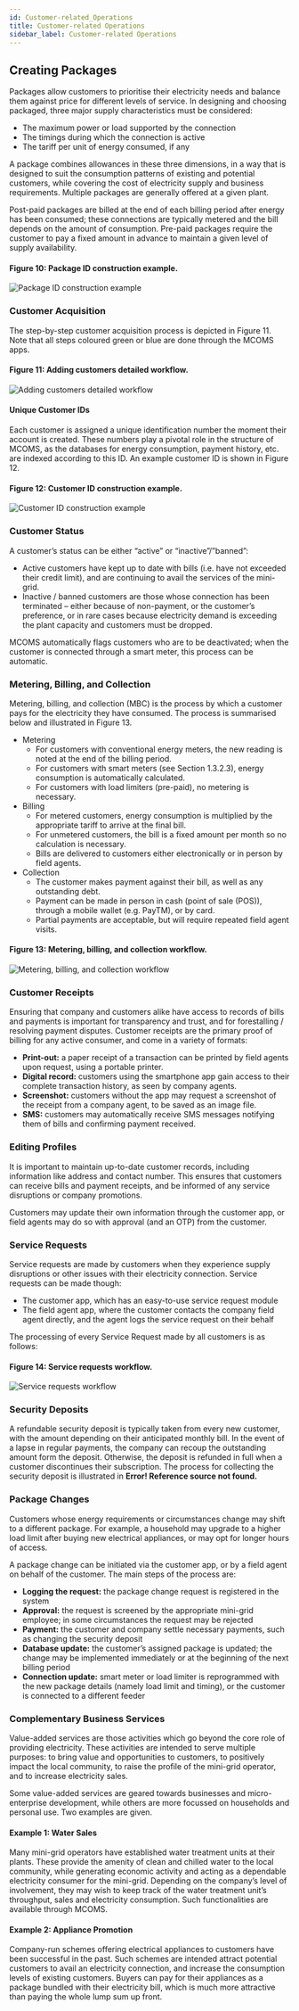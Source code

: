 ```yaml
---
id: Customer-related_Operations
title: Customer-related Operations
sidebar_label: Customer-related Operations
---
```


## Creating Packages
Packages allow customers to prioritise their electricity needs and balance them against price for different levels of service. In designing and choosing packaged, three major supply characteristics must be considered:

* The maximum power or load supported by the connection
* The timings during which the connection is active
* The tariff per unit of energy consumed, if any

A package combines allowances in these three dimensions, in a way that is designed to suit the consumption patterns of existing and potential customers, while covering the cost of electricity supply and business requirements. Multiple packages are generally offered at a given plant. 

Post-paid packages are billed at the end of each billing period after energy has been consumed; these connections are typically metered and the bill depends on the amount of consumption. Pre-paid packages require the customer to pay a fixed amount in advance to maintain a given level of supply availability.

#### Figure 10: Package ID construction example.
![Package ID construction example](./assets/2.1_PkgIdCrExp.png)

### Customer Acquisition
The step-by-step customer acquisition process is depicted in Figure 11. Note that all steps coloured green or blue are done through the MCOMS apps.

#### Figure 11: Adding customers detailed workflow.
![Adding customers detailed workflow](./assets/2.2_AddCustDetWorkFlw.svg)


#### Unique Customer IDs
Each customer is assigned a unique identification number the moment their account is created. These numbers play a pivotal role in the structure of MCOMS, as the databases for energy consumption, payment history, etc. are indexed according to this ID. 
An example customer ID is shown in Figure 12.

#### Figure 12: Customer ID construction example.
![Customer ID construction example](./assets/2.3_CusCrEx.png)


### Customer Status
A customer’s status can be either “active” or “inactive”/”banned”:
* Active customers have kept up to date with bills (i.e. have not exceeded their credit limit), and are continuing to avail the services of the mini-grid.
* Inactive / banned customers are those whose connection has been terminated – either because of non-payment, or the customer’s preference, or in rare cases because electricity demand is exceeding the plant capacity and customers must be dropped.

MCOMS automatically flags customers who are to be deactivated; when the customer is connected through a smart meter, this process can be automatic.

### Metering, Billing, and Collection
Metering, billing, and collection (MBC) is the process by which a customer pays for the electricity they have consumed. The process is summarised below and illustrated in Figure 13.
* Metering
	* For customers with conventional energy meters, the new reading is noted at the end of the billing period.
	* For customers with smart meters (see Section 1.3.2.3), energy consumption is automatically calculated.
	* For customers with load limiters (pre-paid), no metering is necessary.
* Billing
	* For metered customers, energy consumption is multiplied by the appropriate tariff to arrive at the final bill.
	* For unmetered customers, the bill is a fixed amount per month so no calculation is necessary.
	* Bills are delivered to customers either electronically or in person by field agents.
* Collection
	* The customer makes payment against their bill, as well as any outstanding debt.
	* Payment can be made in person in cash (point of sale (POS)), through a mobile wallet (e.g. PayTM), or by card.
	* Partial payments are acceptable, but will require repeated field agent visits.

#### Figure 13: Metering, billing, and collection workflow.
![Metering, billing, and collection workflow](./assets/2.4_MetBilColWorkflow.svg)

### Customer Receipts
Ensuring that company and customers alike have access to records of bills and payments is important for transparency and trust, and for forestalling / resolving payment disputes. Customer receipts are the primary proof of billing for any active consumer, and come in a variety of formats:

* **Print-out:** a paper receipt of a transaction can be printed by field agents upon request, using a portable printer.
* **Digital record:** customers using the smartphone app gain access to their complete transaction history, as seen by company agents.
* **Screenshot:** customers without the app may request a screenshot of the receipt from a company agent, to be saved as an image file.
* **SMS:** customers may automatically receive SMS messages notifying them of bills and confirming payment received.

### Editing Profiles
It is important to maintain up-to-date customer records, including information like address and contact number. This ensures that customers can receive bills and payment receipts, and be informed of any service disruptions or company promotions.

Customers may update their own information through the customer app, or field agents may do so with approval (and an OTP) from the customer.

### Service Requests
Service requests are made by customers when they experience supply disruptions or other issues with their electricity connection. Service requests can be made though:

* The customer app, which has an easy-to-use service request module
* The field agent app, where the customer contacts the company field agent directly, and the agent logs the service request on their behalf

The processing of every Service Request made by all customers is as follows:

#### Figure 14: Service requests workflow.
![Service requests workflow](./assets/2.5_ServiceReqWorkFlw.svg)

### Security Deposits
A refundable security deposit is typically taken from every new customer, with the amount depending on their anticipated monthly bill. In the event of a lapse in regular payments, the company can recoup the outstanding amount form the deposit. Otherwise, the deposit is refunded in full when a customer discontinues their subscription. The process for collecting the security deposit is illustrated in **Error! Reference source not found.**

### Package Changes
Customers whose energy requirements or circumstances change may shift to a different package. For example, a household may upgrade to a higher load limit after buying new electrical appliances, or may opt for longer hours of access.

A package change can be initiated via the customer app, or by a field agent on behalf of the customer. The main steps of the process are:

* **Logging the request:** the package change request is registered in the system
* **Approval:** the request is screened by the appropriate mini-grid employee; in some circumstances the request may be rejected
* **Payment:** the customer and company settle necessary payments, such as changing the security deposit
* **Database update:** the customer’s assigned package is updated; the change may be implemented immediately or at the beginning of the next billing period
* **Connection update:** smart meter or load limiter is reprogrammed with the new package details (namely load limit and timing), or the customer is connected to a different feeder

### Complementary Business Services
Value-added services are those activities which go beyond the core role of providing electricity. These activities are intended to serve multiple purposes: to bring value and opportunities to customers, to positively impact the local community, to raise the profile of the mini-grid operator, and to increase electricity sales.

Some value-added services are geared towards businesses and micro-enterprise development, while others are more focussed on households and personal use. Two examples are given.

#### Example 1: Water Sales
Many mini-grid operators have established water treatment units at their plants. These provide the amenity of clean and chilled water to the local community, while generating economic activity and acting as a dependable electricity consumer for the mini-grid. Depending on the company’s level of involvement, they may wish to keep track of the water treatment unit’s throughput, sales and electricity consumption. Such functionalities are available through MCOMS.

#### Example 2: Appliance Promotion
Company-run schemes offering electrical appliances to customers have been successful in the past. Such schemes are intended attract potential customers to avail an electricity connection, and increase the consumption levels of existing customers. Buyers can pay for their appliances as a package bundled with their electricity bill, which is much more attractive than paying the whole lump sum up front.
